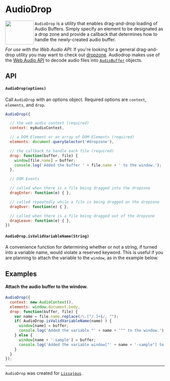 # AudioDrop

<img src="https://github.com/kylestetz/AudioDrop/blob/master/audiodrop.png" width="90" height="75" align="left" />

`AudioDrop` is a utility that enables drag-and-drop loading of Audio Buffers. Simply specify an element to be designated as a drop zone and provide a callback that determines how to handle the newly-created audio buffer.

*For use with the Web Audio API*: If you're looking for a general drag-and-drop utility you may want to check out [dropzone](http://www.dropzonejs.com/). Audiodrop makes use of the [Web Audio API](https://developer.mozilla.org/en-US/docs/Web/API/Web_Audio_API) to decode audio files into [`AudioBuffer`](https://developer.mozilla.org/en-US/docs/Web/API/AudioBuffer) objects.

## API

#### `AudioDrop(options)`

Call `AudioDrop` with an options object. Required options are `context`, `elements`, and `drop`.

```javascript
AudioDrop({

  // the web audio context (required)
  context: myAudioContext,

  // a DOM Element or an array of DOM Elements (required)
  elements: document.querySelector('#dropzone'),

  // the callback to handle each file (required)
  drop: function(buffer, file) {
    window[file.name] = buffer;
    console.log('Added the buffer ' + file.name + ' to the window.');
  },

  // DOM Events

  // called when there is a file being dragged into the dropzone
  dragEnter: function(e) { },

  // called repeatedly while a file is being dragged on the dropzone
  dragOver: function(e) { },

  // called when there is a file being dragged out of the dropzone
  dragLeave: function(e) { },
})
```

#### `AudioDrop.isValidVariableName(String)`

A convenience function for determining whether or not a string, if turned into a variable name, would violate a reserved keyword. This is useful if you are planning to attach the variable to the `window`, as in the example below.

## Examples

#### Attach the audio buffer to the window.

```javascript
AudioDrop({
  context: new AudioContext(),
  elements: window.document.body,
  drop: function(buffer, file) {
    var name = file.name.replace(/\.[^/.]+$/, "");
    if( AudioDrop.isValidVariableName(name) ) {
      window[name] = buffer;
      console.log('Added the variable "' + name + '"" to the window.');
    } else {
      window[name + '-sample'] = buffer;
      console.log('Added the variable window["' + name + '-sample"] to the window.');
    }
  }
});
```

-----------------------

`AudioDrop` was created for [`Lissajous`](https://github.com/kylestetz/lissajous).